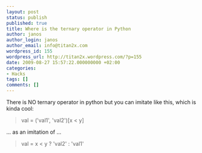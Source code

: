 ```yaml
---
layout: post
status: publish
published: true
title: Where is the ternary operator in Python
author: janos
author_login: janos
author_email: info@titan2x.com
wordpress_id: 155
wordpress_url: http://titan2x.wordpress.com/?p=155
date: 2009-08-27 15:57:22.000000000 +02:00
categories:
- Hacks
tags: []
comments: []
---
```

There is NO ternary operator in python but you can imitate like this, which is kinda cool:
<blockquote>val = ('val1', 'val2')[x &lt; y]</blockquote>
... as an imitation of ...
<blockquote>val = x &lt; y ? 'val2' : 'val1'</blockquote>
